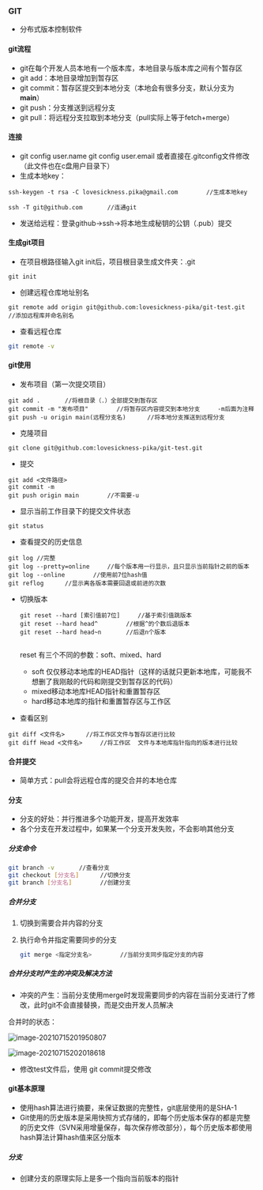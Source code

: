 ### GIT

- 分布式版本控制软件



#### git流程

- git在每个开发人员本地有一个版本库，本地目录与版本库之间有个暂存区
- git add：本地目录增加到暂存区
- git commit：暂存区提交到本地分支（本地会有很多分支，默认分支为**main**）
- git push：分支推送到远程分支
- git pull：将远程分支拉取到本地分支（pull实际上等于fetch+merge）



#### 连接

- git config user.name	git config user.email	或者直接在.gitconfig文件修改（此文件也在c盘用户目录下）
- 生成本地key：

```shell
ssh-keygen -t rsa -C lovesickness.pika@gmail.com		//生成本地key
```

```shell
ssh -T git@github.com		//连通git
```

- 发送给远程：登录github->ssh->将本地生成秘钥的公钥（.pub）提交



#### 生成git项目

- 在项目根路径输入git init后，项目根目录生成文件夹：.git

```shell
git init
```

- 创建远程仓库地址别名

```shell
git remote add origin git@github.com:lovesickness-pika/git-test.git		//添加远程库并命名别名
```

- 查看远程仓库

```bash
git remote -v
```

#### git使用

- 发布项目（第一次提交项目）

```shell
git add .		//将根目录（.）全部提交到暂存区
git commit -m "发布项目"		//将暂存区内容提交到本地分支		-m后面为注释
git push -u origin main(远程分支名)		//将本地分支推送到远程分支
```

- 克隆项目

```shell
git clone git@github.com:lovesickness-pika/git-test.git
```

- 提交

```she
git add <文件路径>
git commit -m
git push origin main		//不需要-u
```

- 显示当前工作目录下的提交文件状态

```she
git status
```

- 查看提交的历史信息

```she
git log	//完整
git log --pretty=online		//每个版本用一行显示，且只显示当前指针之前的版本
git log --online		//使用前7位hash值
git reflog		//显示离各版本需要回退或前进的次数
```

- 切换版本

  ```shell
  git reset --hard [索引值前7位]		//基于索引值跳版本
  git reset --hard head^		//根据^的个数后退版本
  git reset --hard head~n		//后退n个版本
  
  
  ```

  reset 有三个不同的参数：soft、mixed、hard

  - soft 仅仅移动本地库的HEAD指针（这样的话就只更新本地库，可能我不想删了我刚敲的代码和刚提交到暂存区的代码）
  - mixed移动本地库HEAD指针和重置暂存区
  - hard移动本地库的指针和重置暂存区与工作区

- 查看区别

```ba
git diff <文件名>		//将工作区文件与暂存区进行比较
git diff Head <文件名>		//将工作区	文件与本地库指针指向的版本进行比较
```



#### 合并提交

- 简单方式：pull会将远程仓库的提交合并的本地仓库



#### 分支

- 分支的好处：并行推进多个功能开发，提高开发效率
- 各个分支在开发过程中，如果某一个分支开发失败，不会影响其他分支



##### 分支命令

```bash
git branch -v		//查看分支
git checkout [分支名]		//切换分支
git branch [分支名]		//创建分支
```

 ##### 合并分支

1. 切换到需要合并内容的分支

2. 执行命令并指定需要同步的分支

   ```bash
   git merge <指定分支名>		//当前分支同步指定分支的内容
   ```

##### 合并分支时产生的冲突及解决方法

- 冲突的产生：当前分支使用merge时发现需要同步的内容在当前分支进行了修改，此时git不会直接替换，而是交由开发人员解决

合并时的状态：

![image-20210715201950807](C:\Users\皮卡丘\AppData\Roaming\Typora\typora-user-images\image-20210715201950807.png)

![image-20210715202018618](C:\Users\皮卡丘\AppData\Roaming\Typora\typora-user-images\image-20210715202018618.png)



- 修改test文件后，使用 git commit提交修改

#### git基本原理

- 使用hash算法进行摘要，来保证数据的完整性，git底层使用的是SHA-1
- Git使用的历史版本是采用快照方式存储的，即每个历史版本保存的都是完整的历史文件（SVN采用增量保存，每次保存修改部分），每个历史版本都使用hash算法计算hash值来区分版本

##### 分支

- 创建分支的原理实际上是多一个指向当前版本的指针